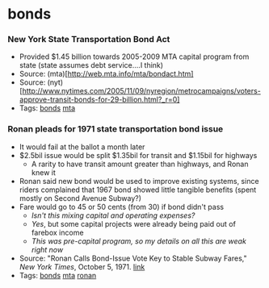 # bonds
### New York State Transportation Bond Act

- Provided $1.45 billion towards 2005-2009 MTA capital program from state (state assumes debt service….I think)
- Source: (mta)[http://web.mta.info/mta/bondact.htm]
- Source: (nyt)[http://www.nytimes.com/2005/11/09/nyregion/metrocampaigns/voters-approve-transit-bonds-for-29-billion.html?_r=0]
- Tags: [bonds](../tags/bonds.md) [mta](../tags/mta.md)

### Ronan pleads for 1971 state transportation bond issue

- It would fail at the ballot a month later
- $2.5bil issue would be split $1.35bil for transit and $1.15bil for highways
  - A rarity to have transit amount greater than highways, and Ronan knew it
- Ronan said new bond would be used to improve existing systems, since riders complained that 1967 bond showed little tangible benefits (spent mostly on Second Avenue Subway?)
- Fare would go to 45 or 50 cents (from 30) if bond didn't pass
  - *Isn't this mixing capital and operating expenses?*
  - *Yes*, but some capital projects were already being paid out of farebox income
  - *This was pre-capital program, so my details on all this are weak right now*
- Source: "Ronan Calls Bond-Issue Vote Key to Stable Subway Fares," *New York Times*, October 5, 1971. [link](http://www.nytimes.com/1971/10/05/archives/ronan-calls-bondissue-vote-key-to-stable-subway-fares.html)
- Tags: [bonds](../tags/bonds.md) [mta](../tags/mta.md) [ronan](../tags/ronan.md)

